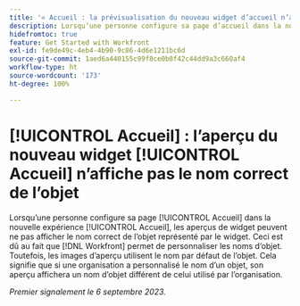 ```yaml
---
title: '« Accueil : la prévisualisation du nouveau widget d’accueil n’affiche pas le nom correct de l’objet »'
description: Lorsqu’une personne configure sa page d’accueil dans la nouvelle expérience d’accueil, les prévisualisations de widget peuvent ne pas afficher le nom correct de l’objet représenté par le widget. Cela est dû au fait que Workfront permet de personnaliser les noms d’objet. Toutefois, les images d’aperçu utilisent le nom par défaut de l’objet. Cela signifie que si une organisation a personnalisé le nom d’un objet, son aperçu affichera un nom d’objet différent de celui utilisé par l’organisation.
hidefromtoc: true
feature: Get Started with Workfront
exl-id: fe9de49c-4eb4-4b90-9c86-4d6e1211bc6d
source-git-commit: 1aed6a440155c99f8ce0b0f42c44dd9a3c660af4
workflow-type: ht
source-wordcount: '173'
ht-degree: 100%

---
```


# [!UICONTROL Accueil] : l’aperçu du nouveau widget [!UICONTROL Accueil] n’affiche pas le nom correct de l’objet

<!--valid issue; won't fix-->

Lorsqu’une personne configure sa page [!UICONTROL Accueil] dans la nouvelle expérience [!UICONTROL Accueil], les aperçus de widget peuvent ne pas afficher le nom correct de l’objet représenté par le widget. Ceci est dû au fait que [!DNL Workfront] permet de personnaliser les noms d’objet. Toutefois, les images d’aperçu utilisent le nom par défaut de l’objet. Cela signifie que si une organisation a personnalisé le nom d’un objet, son aperçu affichera un nom d’objet différent de celui utilisé par l’organisation.

_Premier signalement le 6 septembre 2023._
